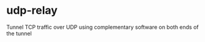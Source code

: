 udp-relay
=========

Tunnel TCP traffic over UDP using complementary software on both ends of the tunnel

